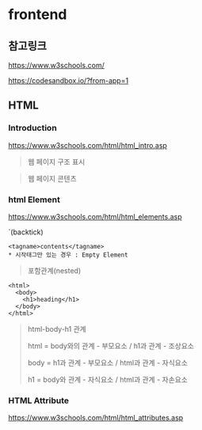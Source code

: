 # frontend

## 참고링크

https://www.w3schools.com/

https://codesandbox.io/?from-app=1

## HTML

### Introduction

https://www.w3schools.com/html/html_intro.asp

> 웹 페이지 구조 표시

> 웹 페이지 콘텐츠 

### html Element

https://www.w3schools.com/html/html_elements.asp

`(backtick)
```
<tagname>contents</tagname>
* 시작태그만 있는 경우 : Empty Element
```

> 포함관계(nested)
```
<html>
  <body>
    <h1>heading</h1>
  </body>
</html>
```

> html-body-h1 관계
> 
> html = body와의 관계 - 부모요소 / h1과 관계   - 조상요소
> 
> body = h1과 관계    - 부모요소 / html과 관계 - 자식요소
> 
> h1   = body와 관계 - 자식요소 / html과 관계 - 자손요소

### HTML Attribute

https://www.w3schools.com/html/html_attributes.asp



